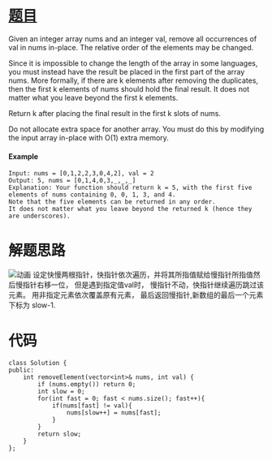 # [题目](https://leetcode-cn.com/problems/remove-element/)
Given an integer array nums and an integer val, remove all occurrences of val in nums in-place. The relative order of the elements may be changed.

Since it is impossible to change the length of the array in some languages, you must instead have the result be placed in the first part of the array nums. More formally, if there are k elements after removing the duplicates, then the first k elements of nums should hold the final result. It does not matter what you leave beyond the first k elements.

Return k after placing the final result in the first k slots of nums.

Do not allocate extra space for another array. You must do this by modifying the input array in-place with O(1) extra memory.

#### Example
```
Input: nums = [0,1,2,2,3,0,4,2], val = 2
Output: 5, nums = [0,1,4,0,3,_,_,_]
Explanation: Your function should return k = 5, with the first five elements of nums containing 0, 0, 1, 3, and 4.
Note that the five elements can be returned in any order.
It does not matter what you leave beyond the returned k (hence they are underscores).
```

# 解题思路
![动画](https://user-images.githubusercontent.com/54204224/140169720-be4f00a4-f0db-47d9-9599-1dd481d7d34d.gif)
设定快慢两根指针，快指针依次遍历，并将其所指值赋给慢指针所指值然后慢指针右移一位， 但是遇到指定值val时， 慢指针不动，快指针继续遍历跳过该元素。
用非指定元素依次覆盖原有元素，
最后返回慢指针,新数组的最后一个元素下标为 slow-1.


# 代码
```
class Solution {
public:
    int removeElement(vector<int>& nums, int val) {
        if (nums.empty()) return 0;
        int slow = 0;
        for(int fast = 0; fast < nums.size(); fast++){
            if(nums[fast] != val){
                nums[slow++] = nums[fast];
            }
        }
        return slow;
    }
};
```
